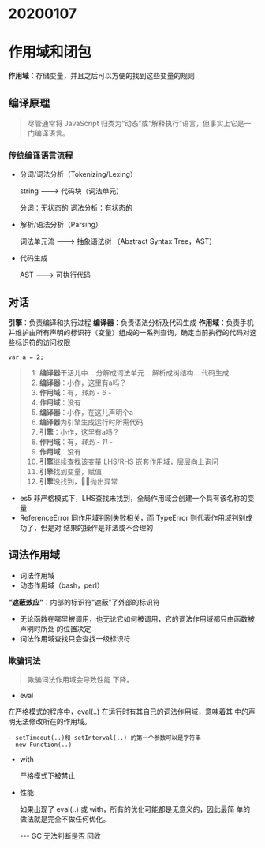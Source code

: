 # 20200107

# 作用域和闭包

**作用域**：存储变量，并且之后可以方便的找到这些变量的规则

## 编译原理

> 尽管通常将 JavaScript 归类为“动态”或“解释执行”语言，但事实上它是一门编译语言。

### 传统编译语言流程

- 分词/词法分析（Tokenizing/Lexing）
    
    string ---> 代码块（词法单元）

    分词：无状态的
    词法分析：有状态的

- 解析/语法分析（Parsing）

    词法单元流 ---> 抽象语法树 （Abstract Syntax Tree，AST）

- 代码生成

    AST ---> 可执行代码

## 对话

**引擎**：负责编译和执行过程
**编译器**：负责语法分析及代码生成
**作用域**：负责手机并维护由所有声明的标识符（变量）组成的一系列查询，确定当前执行的代码对这些标识符的访问权限

`var a = 2;`
> 1. **编译器**干活儿中... 分解成词法单元... 解析成树结构... 代码生成
> 2. **编译器**：小作，这里有a吗？
> 3. **作用域**：有，*转到 - 6 -* 
> 4. **作用域**：没有
> 5. **编译器**：小作，在这儿声明个a
> 6. **编译器**为引擎生成运行时所需代码
> 7. **引擎**：小作，这里有a吗？
> 8. **作用域**：有，*转到 - 11 -* 
> 9. **作用域**：没有
> 10. **引擎**继续查找该变量 LHS/RHS 嵌套作用域，层层向上询问
> 11. **引擎**找到变量，赋值
> 12. **引擎**没找到，🙋‍♂️抛出异常

- es5 非严格模式下，LHS查找未找到，全局作用域会创建一个具有该名称的变量
- ReferenceError 同作用域判别失败相关，而 TypeError 则代表作用域判别成功了，但是对 结果的操作是非法或不合理的

## 词法作用域

- 词法作用域
- 动态作用域（bash，perl）


**“遮蔽效应”**：内部的标识符“遮蔽”了外部的标识符

- 无论函数在哪里被调用，也无论它如何被调用，它的词法作用域都只由函数被声明时所处 的位置决定
- 词法作用域查找只会查找一级标识符

### 欺骗词法

> 欺骗词法作用域会导致性能 下降。

- eval

在严格模式的程序中，eval(..) 在运行时有其自己的词法作用域，意味着其 中的声明无法修改所在的作用域。

    - setTimeout(..)和 setInterval(..) 的第一个参数可以是字符串
    - new Function(..) 

- with

    严格模式下被禁止

- 性能

    如果出现了 eval(..) 或 with，所有的优化可能都是无意义的，因此最简 单的做法就是完全不做任何优化。

    --- GC 无法判断是否 回收